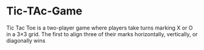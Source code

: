 # Tic-TAc-Game
Tic Tac Toe is a two-player game where players take turns marking X or O in a 3×3 grid. The first to align three of their marks horizontally, vertically, or diagonally wins
